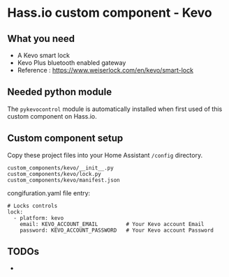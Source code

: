 # Hass.io custom component - Kevo

## What you need

- A Kevo smart lock
- Kevo Plus bluetooth enabled gateway
- Reference : https://www.weiserlock.com/en/kevo/smart-lock

## Needed python module

The ```pykevocontrol``` module is automatically installed when first used of this custom component on Hass.io.

## Custom component setup

Copy these project files into your Home Assistant ```/config``` directory.

```
custom_components/kevo/__init__.py
custom_components/kevo/lock.py
custom_components/kevo/manifest.json
```

congifuration.yaml file entry:
```
# Locks controls
lock:
  - platform: kevo
    email: KEVO_ACCOUNT_EMAIL         # Your Kevo account Email
    password: KEVO_ACCOUNT_PASSWORD   # Your Kevo account Password
```
     
## TODOs

- 

